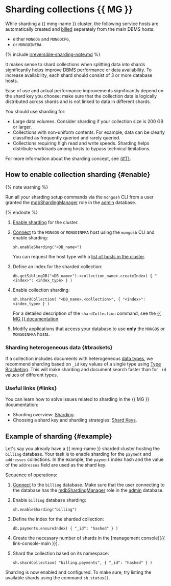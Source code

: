 # Sharding collections {{ MG }}


While sharding a {{ mmg-name }} cluster, the following service hosts are automatically created and [billed](../../managed-mongodb/pricing.md) separately from the main DBMS hosts:
- either `MONGOS` and `MONGOCFG`,
- or `MONGOINFRA`.

{% include [irreversible-sharding-note.md](../../_includes/mdb/irreversible-sharding-note.md) %}

It makes sense to shard collections when splitting data into shards significantly helps improve DBMS performance or data availability. To increase availability, each shard should consist of 3 or more database hosts.

Ease of use and actual performance improvements significantly depend on the shard key you choose: make sure that the collection data is logically distributed across shards and is not linked to data in different shards.

You should use sharding for:

* Large data volumes. Consider sharding if your collection size is 200 GB or larger.
* Collections with non-uniform contents. For example, data can be clearly classified as frequently queried and rarely queried.
* Collections requiring high read and write speeds. Sharding helps distribute workloads among hosts to bypass technical limitations.

For more information about the sharding concept, see [{#T}](../../managed-mongodb/concepts/sharding.md).

## How to enable collection sharding {#enable}

{% note warning %}

Run all your sharding setup commands via the `mongosh` CLI from a user granted the [mdbShardingManager](../../managed-mongodb/concepts/users-and-roles.md#mdbShardingManager) role in the [admin](https://docs.mongodb.com/manual/reference/glossary/#term-admin-database) database.

{% endnote %}

1. [Enable sharding](../../managed-mongodb/operations/shards.md#enable) for the cluster.
1. [Connect](../../managed-mongodb/operations/connect/index.md) to the `MONGOS` or `MONGOINFRA` host using the `mongosh` CLI and enable sharding:

   ```
   sh.enableSharding("<DB_name>")
   ```

   You can request the host type with a [list of hosts in the cluster](../../managed-mongodb/operations/hosts.md#list-hosts).

1. Define an index for the sharded collection:

   ```
   db.getSiblingDB("<DB_name>").<collection_name>.createIndex( { "<index>": <index_type> } )
   ```

1. Enable collection sharding:

   ```
   sh.shardCollection( "<DB_name>.<collection>", { "<index>": <index_type> } )
   ```

   For a detailed description of the `shardCollection` command, see the [{{ MG }} documentation](https://docs.mongodb.com/manual/reference/method/sh.shardCollection/#definition).

1. Modify applications that access your database to use **only** the `MONGOS` or `MONGOINFRA` hosts.

### Sharding heterogeneous data {#brackets}

If a collection includes documents with heterogeneous [data types](https://www.mongodb.com/docs/manual/reference/bson-types), we recommend sharding based on `_id` key values of a single type using [Type Bracketing](https://www.mongodb.com/docs/manual/reference/method/db.collection.find/#std-label-type-bracketing). This will make sharding and document search faster than for `_id` values of different types.

### Useful links {#links}

You can learn how to solve issues related to sharding in the {{ MG }} documentation:

* Sharding overview: [Sharding](https://docs.mongodb.com/manual/sharding/index.html).
* Choosing a shard key and sharding strategies: [Shard Keys](https://docs.mongodb.com/manual/core/sharding-shard-key/).

## Example of sharding {#example}

Let's say you already have a {{ mmg-name }} sharded cluster hosting the `billing` database. Your task is to enable sharding for the `payment` and `addresses` collections. In the example, the `payment` index hash and the value of the `addresses` field are used as the shard key.

Sequence of operations:

1. [Connect](../../managed-mongodb/operations/connect/index.md) to the `billing` database. Make sure that the user connecting to the database has the [mdbShardingManager](../../managed-mongodb/concepts/users-and-roles.md#mdbShardingManager) role in the [admin](https://docs.mongodb.com/manual/reference/glossary/#term-admin-database) database.
1. Enable `billing` database sharding:

   ```
   sh.enableSharding("billing")
   ```

1. Define the index for the sharded collection:

   ```
   db.payments.ensureIndex( { "_id": "hashed" } )
   ```

1. Create the necessary number of shards in the [management console]({{ link-console-main }}).
1. Shard the collection based on its namespace:
   ```
   sh.shardCollection( "billing.payments", { "_id": "hashed" } )
   ```

Sharding is now enabled and configured. To make sure, try listing the available shards using the command `sh.status()`.

